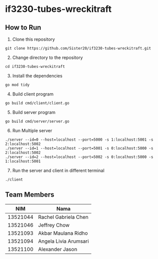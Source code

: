 # if3230-tubes-wreckitraft

## How to Run
1. Clone this repository
```
git clone https://github.com/Sister20/if3230-tubes-wreckitraft.git
```

2. Change directory to the repository
```
cd if3230-tubes-wreckitraft
```

3. Install the dependencies
```
go mod tidy
```

4. Build client program
```
go build cmd/client/client.go
```

5. Build server program
```
go build cmd/server/server.go
```

6. Run Multiple server

```
./server --id=0 --host=localhost --port=5000 -s 1:localhost:5001 -s 2:localhost:5002
./server --id=1 --host=localhost --port=5001 -s 0:localhost:5000 -s 2:localhost:5002
./server --id=2 --host=localhost --port=5002 -s 0:localhost:5000 -s 1:localhost:5001
```
7. Run the server and client in different terminal
```
./client
```

## Team Members
| NIM | Nama |
| --- | ---- |
| 13521044 | Rachel Gabriela Chen | 
| 13521046 | Jeffrey Chow | 
| 13521093 | Akbar Maulana Ridho | 
| 13521094 | Angela Livia Arumsari |
| 13521100 | Alexander Jason |
